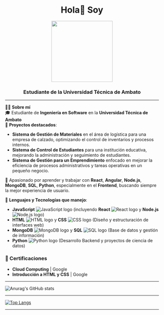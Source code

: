 <div id="header" align="center">
    <h1 align="center">Hola👋 Soy</h1>
    <img src="https://i.postimg.cc/pVZBhvmw/logo.png" width="200">
    <h3 align="center">Estudiante de la Universidad Técnica de Ambato</h3>
</div>

---
👨‍💻 **Sobre mí**   
🎓 Estudiante de **Ingeniería en Software** en la **Universidad Técnica de Ambato**  
🔧 **Proyectos destacados**:  
- **Sistema de Gestión de Materiales** en el área de logística para una empresa de calzado, optimizando el control de inventarios y procesos internos.  
- **Sistema de Control de Estudiantes** para una institución educativa, mejorando la administración y seguimiento de estudiantes.  
- **Sistema de Gestión para un Emprendimiento** enfocado en mejorar la eficiencia de procesos administrativos y tareas operativas en un pequeño negocio.  

🌱 Apasionado por aprender y trabajar con **React**, **Angular**, **Node.js**, **MongoDB**, **SQL**, **Python**, especialmente en el **Frontend**, buscando siempre la mejor experiencia de usuario.  

📲 **Lenguajes y Tecnologías que manejo**:  
- **JavaScript** ![JavaScript logo](https://upload.wikimedia.org/wikipedia/commons/6/61/JavaScript-logo.png) (incluyendo **React** ![React logo](https://upload.wikimedia.org/wikipedia/commons/a/a7/React-icon.svg) y **Node.js** ![Node.js logo](https://upload.wikimedia.org/wikipedia/commons/8/8f/Node.js_logo.svg))  
- **HTML** ![HTML logo](https://upload.wikimedia.org/wikipedia/commons/6/6a/HTML5_logo_and_wordmark.svg) y **CSS** ![CSS logo](https://upload.wikimedia.org/wikipedia/commons/6/64/CSS_Logo.svg) (Diseño y estructuración de interfaces web)  
- **MongoDB** ![MongoDB logo](https://upload.wikimedia.org/wikipedia/commons/4/46/MongoDB-Logo.svg) y **SQL** ![SQL logo](https://upload.wikimedia.org/wikipedia/commons/0/01/SQL_Logo.svg) (Base de datos y gestión de información)  
- **Python** ![Python logo](https://upload.wikimedia.org/wikipedia/commons/c/c3/Python-logo-notext.svg) (Desarrollo Backend y proyectos de ciencia de datos)  

### 📝 Certificaciones  
- **Cloud Computing** | Google  
- **Introducción a HTML y CSS** | Google

--- 

![Anurag's GitHub stats](https://github-readme-stats.vercel.app/api?username=AndresT1710&theme=chartreuse-dark_icons=true)

---

[![Top Langs](https://github-readme-stats.vercel.app/api/top-langs/?username=AndresT1710&layout=donut-vertical)](https://github.com/anuraghazra/github-readme-stats)

---
